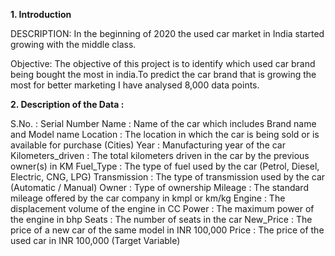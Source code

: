 **1. Introduction**

DESCRIPTION: In the beginning of 2020 the used car market in India started growing with the middle class.
 
Objective: The objective of this project is to identify which used car brand being bought the most in india.To predict the car brand that is growing the most for better marketing I have analysed  8,000 data points.

**2. Description of the Data :**

S.No. : Serial Number
Name : Name of the car which includes Brand name and Model name
Location : The location in which the car is being sold or is available for purchase (Cities)
Year : Manufacturing year of the car
Kilometers_driven : The total kilometers driven in the car by the previous owner(s) in KM
Fuel_Type : The type of fuel used by the car (Petrol, Diesel, Electric, CNG, LPG)
Transmission : The type of transmission used by the car (Automatic / Manual)
Owner : Type of ownership
Mileage : The standard mileage offered by the car company in kmpl or km/kg
Engine : The displacement volume of the engine in CC
Power : The maximum power of the engine in bhp
Seats : The number of seats in the car
New_Price : The price of a new car of the same model in INR 100,000
Price : The price of the used car in INR 100,000 (Target Variable)


